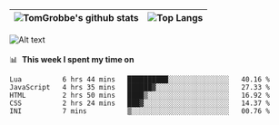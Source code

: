 |![TomGrobbe's github stats](https://github-readme-stats.vercel.app/api?username=egerdnc&count_private=true&show_icons=true&theme=dracula&disable_animations=true&include_all_commits=true)|![Top Langs](https://github-readme-stats.vercel.app/api/top-langs/?username=egerdnc&theme=dracula&langs_count=10&layout=compact)|
|:-:|:-:|

![Alt text](https://spotify-recently-played-readme.vercel.app/api?user=i4a9i8pn8x8vvskq8v52yhckr)
<br>
<br>
📊 &nbsp;**This week I spent my time on**
<!--START_SECTION:waka-->
```text
Lua          6 hrs 44 mins   ██████████░░░░░░░░░░░░░░░   40.16 % 
JavaScript   4 hrs 35 mins   ██████▓░░░░░░░░░░░░░░░░░░   27.33 % 
HTML         2 hrs 50 mins   ████▒░░░░░░░░░░░░░░░░░░░░   16.92 % 
CSS          2 hrs 24 mins   ███▓░░░░░░░░░░░░░░░░░░░░░   14.37 % 
INI          7 mins          ▒░░░░░░░░░░░░░░░░░░░░░░░░   00.76 % 
```
<!--END_SECTION:waka-->
